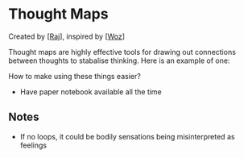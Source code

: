 # Thought Maps

Created by [[Raj]], inspired by [[Woz]]

Thought maps are highly effective tools for drawing out connections between thoughts to stabalise thinking.
Here is an example of one:




How to make using these things easier?

- Have paper notebook available all the time


## Notes
- If no loops, it could be bodily sensations being misinterpreted as feelings

[//begin]: # "Autogenerated link references for markdown compatibility"
[Raj]: Raj "Raj"
[Woz]: Woz "Woz"
[//end]: # "Autogenerated link references"